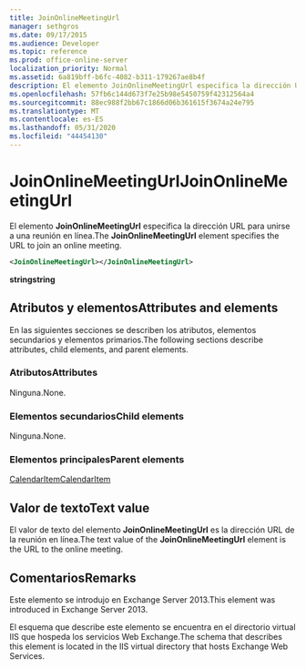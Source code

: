 ```yaml
---
title: JoinOnlineMeetingUrl
manager: sethgros
ms.date: 09/17/2015
ms.audience: Developer
ms.topic: reference
ms.prod: office-online-server
localization_priority: Normal
ms.assetid: 6a819bff-b6fc-4082-b311-179267ae8b4f
description: El elemento JoinOnlineMeetingUrl especifica la dirección URL para unirse a una reunión en línea.
ms.openlocfilehash: 57fb6c144d673f7e25b98e5450759f42312564a4
ms.sourcegitcommit: 88ec988f2bb67c1866d06b361615f3674a24e795
ms.translationtype: MT
ms.contentlocale: es-ES
ms.lasthandoff: 05/31/2020
ms.locfileid: "44454130"
---
```

# <a name="joinonlinemeetingurl"></a><span data-ttu-id="f4398-103">JoinOnlineMeetingUrl</span><span class="sxs-lookup"><span data-stu-id="f4398-103">JoinOnlineMeetingUrl</span></span>

<span data-ttu-id="f4398-104">El elemento **JoinOnlineMeetingUrl** especifica la dirección URL para unirse a una reunión en línea.</span><span class="sxs-lookup"><span data-stu-id="f4398-104">The **JoinOnlineMeetingUrl** element specifies the URL to join an online meeting.</span></span> 
  
```XML
<JoinOnlineMeetingUrl></JoinOnlineMeetingUrl>
```

 <span data-ttu-id="f4398-105">**string**</span><span class="sxs-lookup"><span data-stu-id="f4398-105">**string**</span></span>
## <a name="attributes-and-elements"></a><span data-ttu-id="f4398-106">Atributos y elementos</span><span class="sxs-lookup"><span data-stu-id="f4398-106">Attributes and elements</span></span>

<span data-ttu-id="f4398-107">En las siguientes secciones se describen los atributos, elementos secundarios y elementos primarios.</span><span class="sxs-lookup"><span data-stu-id="f4398-107">The following sections describe attributes, child elements, and parent elements.</span></span>
  
### <a name="attributes"></a><span data-ttu-id="f4398-108">Atributos</span><span class="sxs-lookup"><span data-stu-id="f4398-108">Attributes</span></span>

<span data-ttu-id="f4398-109">Ninguna.</span><span class="sxs-lookup"><span data-stu-id="f4398-109">None.</span></span>
  
### <a name="child-elements"></a><span data-ttu-id="f4398-110">Elementos secundarios</span><span class="sxs-lookup"><span data-stu-id="f4398-110">Child elements</span></span>

<span data-ttu-id="f4398-111">Ninguna.</span><span class="sxs-lookup"><span data-stu-id="f4398-111">None.</span></span>
  
### <a name="parent-elements"></a><span data-ttu-id="f4398-112">Elementos principales</span><span class="sxs-lookup"><span data-stu-id="f4398-112">Parent elements</span></span>

[<span data-ttu-id="f4398-113">CalendarItem</span><span class="sxs-lookup"><span data-stu-id="f4398-113">CalendarItem</span></span>](calendaritem.md)
  
## <a name="text-value"></a><span data-ttu-id="f4398-114">Valor de texto</span><span class="sxs-lookup"><span data-stu-id="f4398-114">Text value</span></span>

<span data-ttu-id="f4398-115">El valor de texto del elemento **JoinOnlineMeetingUrl** es la dirección URL de la reunión en línea.</span><span class="sxs-lookup"><span data-stu-id="f4398-115">The text value of the **JoinOnlineMeetingUrl** element is the URL to the online meeting.</span></span> 
  
## <a name="remarks"></a><span data-ttu-id="f4398-116">Comentarios</span><span class="sxs-lookup"><span data-stu-id="f4398-116">Remarks</span></span>

<span data-ttu-id="f4398-117">Este elemento se introdujo en Exchange Server 2013.</span><span class="sxs-lookup"><span data-stu-id="f4398-117">This element was introduced in Exchange Server 2013.</span></span>
  
<span data-ttu-id="f4398-118">El esquema que describe este elemento se encuentra en el directorio virtual IIS que hospeda los servicios Web Exchange.</span><span class="sxs-lookup"><span data-stu-id="f4398-118">The schema that describes this element is located in the IIS virtual directory that hosts Exchange Web Services.</span></span>
  

